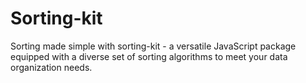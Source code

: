 # Sorting-kit
Sorting made simple with sorting-kit - a versatile JavaScript package equipped with a diverse set of sorting algorithms to meet your data organization needs.
